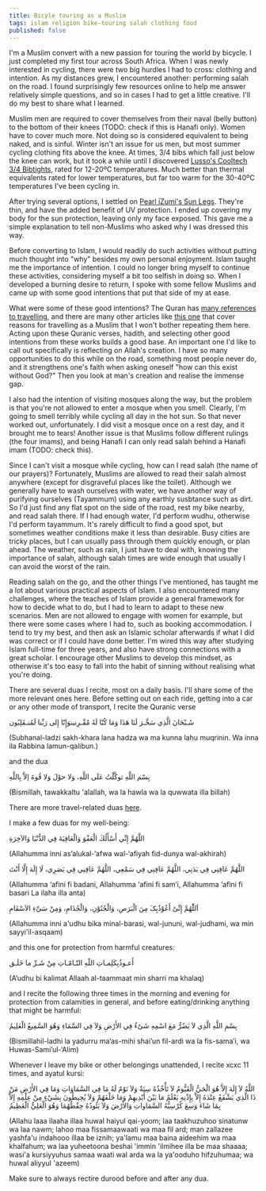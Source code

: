```yaml
---
title: Bicyle touring as a Muslim
tags: islam religion bike-touring salah clothing food
published: false
---
```


I'm a Muslim convert with a new passion for touring the world by bicycle. I just completed my first tour across South Africa. When I was newly interested in cycling, there were two big hurdles I had to cross: clothing and intention. As my distances grew, I encountered another: performing salah on the road. I found surprisingly few resources online to help me answer relatively simple questions, and so in cases I had to get a little creative. I'll do my best to share what I learned.

Muslim men are required to cover themselves from their naval (belly button) to the bottom of their knees (TODO: check if this is Hanafi only). Women have to cover much more. Not doing so is considered equivalent to being naked, and is sinful. Winter isn't an issue for us men, but most summer cycling clothing fits above the knee. At times, 3/4 bibs which fall just below the knee can work, but it took a while until I discovered [Lusso's Cooltech 3/4 Bibtights](https://www.lusso.bike/products/3q-cooltech-bibtights), rated for 12-20ºC temperatures. Much better than thermal equivalents rated for lower temperatures, but far too warm for the 30-40ºC temperatures I've been cycling in.

After trying several options, I settled on [Pearl iZumi's Sun Legs](https://www.pearlizumi.com/products/sun-legs-14371835). They're thin, and have the added benefit of UV protection. I ended up covering my body for the sun protection, leaving only my face exposed. This gave me a simple explanation to tell non-Muslims who asked why I was dressed this way.

Before converting to Islam, I would readily do such activities without putting much thought into "why" besides my own personal enjoyment. Islam taught me the importance of intention. I could no longer bring myself to continue these activities, considering myself a bit too selfish in doing so. When I developed a burning desire to return, I spoke with some fellow Muslims and came up with some good intentions that put that side of my at ease.

What were some of these good intentions? The Quran has [many references to travelling](https://lampofislam.wordpress.com/2015/05/09/the-quran-calls-on-us-to-travel/), and there are many other articles like [this one](https://themuslimvibe.com/faith-islam/spirituality/11-reasons-why-every-muslim-should-travel) that cover reasons for travelling as a Muslim that I won't bother repeating them here. Acting upon these Quranic verses, hadith, and selecting other good intentions from these works builds a good base. An important one I'd like to call out specifically is reflecting on Allah's creation. I have so many opportunities to do this while on the road, something most people never do, and it strengthens one's faith when asking oneself "how can this exist without God?" Then you look at man's creation and realise the immense gap.

I also had the intention of visiting mosques along the way, but the problem is that you're not allowed to enter a mosque when you smell. Clearly, I'm going to smell terribly while cycling all day in the hot sun. So that never worked out, unfortunately. I did visit a mosque once on a rest day, and it brought me to tears! Another issue is that Muslims follow different rulings (the four imams), and being Hanafi I can only read salah behind a Hanafi imam (TODO: check this).

Since I can't visit a mosque while cycling, how can I read salah (the name of our prayers)? Fortunately, Muslims are allowed to read their salah almost anywhere (except for disgraveful places like the toilet). Although we generally have to wash ourselves with water, we have another way of purifying ourselves (Tayammum) using any earthly susbtance such as dirt. So I'd just find any flat spot on the side of the road, rest my bike nearby, and read salah there. If I had enough water, I'd perform wudhu, otherwise I'd perform tayammum. It's rarely difficult to find a good spot, but sometimes weather conditions make it less than desirable. Busy cities are tricky places, but I can usually pass through them quickly enough, or plan ahead. The weather, such as rain, I just have to deal with, knowing the importance of salah, although salah times are wide enough that usually I can avoid the worst of the rain.

Reading salah on the go, and the other things I've mentioned, has taught me a lot about various practical aspects of Islam. I also encountered many challenges, where the teaches of Islam provide a general framework for how to decide what to do, but I had to learn to adapt to these new scenarios. Men are not allowed to engage with women for example, but there were some cases where I had to, such as booking accommodation. I tend to try my best, and then ask an Islamic scholar afterwards if what I did was correct or if I could have done better. I'm wired this way after studying Islam full-time for three years, and also have strong connections with a great scholar. I encourage other Muslims to develop this mindset, as otherwise it's too easy to fall into the habit of sinning without realising what you're doing.

There are several duas I recite, most on a daily basis. I'll share some of the more relevant ones here. Before setting out on each ride, getting into a car or any other mode of transport, I recite the Quranic verse

 سُـبْحَانَ الَّذِي سَخَّـرَ لَنَا هَذَا وَمَا كُنّا لَهُ مُقْـرِنينوَإِنّا إِلى رَبِّنا لَمُنـقَلِبُون

(Subhanal-ladzi sakh-khara lana hadza wa ma kunna lahu muqrinin. Wa inna ila Rabbina lamun-qalibun.)

and the dua

بِسْم اللَّهِ توكَّلْتُ عَلَى اللَّهِ، وَلا حوْلَ وَلا قُوةَ إلاَّ بِاللَّهِ

(Bismillah, tawakkaltu 'alallah, wa la hawla wa la quwwata illa billah)

There are more travel-related duas [here](https://muslim.sg/articles/10-powerful-duas-and-prayers-for-travelling).

I make a few duas for my well-being:

اللَّهُمَّ إِنِّي أَسْأَلُكَ الْعَفْوَ وَالْعَافِيَةَ فِي الدُّنْيَا وَالآخِرَةِ

(Allahumma inni as’alukal-‘afwa wal-‘afiyah fid-dunya wal-akhirah)

اللَّهُمَّ عَافِنِي فِي بَدَنِي، اللَّهُمَّ عَافِنِي فِي سَمْعِي، اللَّهُمَّ عَافِنِي فِي بَصَرِي، لَا إِلَهَ إِلَّا أَنْتَ

(Allahumma ‘afini fi badani, Allahumma ‘afini fi sam’i, Allahumma ‘afini fi basari La ilaha illa anta)

 اَللّٰهُمَّ إِنِّیْ أَعُوْذُبِکَ مِنَ الْبَرَصِ، وَالْجُنُوْنِ، وَالْجُذَامِ، وَمِنْ سَیِّءِ الاَسْقَامِ 

(Allahumma inni a'udhu bika minal-barasi, wal-jununi, wal-judhami, wa min sayyi'il-asqaam)

and this one for protection from harmful creatures:

أَعـوذُبِكَلِمـاتِ اللّهِ التّـامّـاتِ مِنْ شَـرِّ ما خَلَـق

(A‘udhu bi kalimat Allaah al-taammaat min sharri ma khalaq)

and I recite the following three times in the morning and evening for protection from calamities in general, and before eating/drinking anything that might be harmful:

بِسْمِ اللَّهِ الَّذِي لاَ يَضُرُّ مَعَ اسْمِهِ شَىْءٌ فِي الأَرْضِ وَلاَ فِي السَّمَاءِ وَهُوَ السَّمِيعُ الْعَلِيمُ

(Bismillahil-ladhi la yadurru ma’as-mihi shai’un fil-ardi wa la fis-sama’i, wa Huwas-Sami’ul-‘Alim)

Whenever I leave my bike or other belongings unattended, I recite xcxc 11 times, and ayatul kursi:

 اللَّهُ لاَ إِلَهَ إِلاَّ هُوَ الْحَيُّ الْقَيُّومُ لاَ تَأْخُذُهُ سِنَةٌ وَلاَ نَوْمٌ لَهُ مَا فِي السَّمَاوَاتِ وَمَا فِي الأَرْضِ مَنْ ذَا الَّذِي يَشْفَعُ عِنْدَهُ إِلاَّ بِإِذْنِهِ يَعْلَمُ مَا بَيْنَ أَيْدِيهِمْ وَمَا خَلْفَهُمْ وَلاَ يُحِيطُونَ بِشَيْءٍ مِنْ عِلْمِهِ إِلاَّ بِمَا شَاءَ وَسِعَ كُرْسِيُّهُ السَّمَاواتِ وَالأَرْضَ وَلاَ يَئُودُهُ حِفْظُهُمَا وَهُوَ الْعَلِيُّ الْعَظِيمُ 

(Allahu laaa ilaaha illaa huwal haiyul qai-yoom; laa taakhuzuhoo sinatunw wa laa nawm; lahoo maa fissamaawaati wa maa fil ard; man zallazee yashfa'u indahooo illaa be iznih; ya'lamu maa baina aideehim wa maa khalfahum; wa laa yuheetoona beshai 'immin 'ilmihee illa be maa shaaaa; wasi'a kursiyyuhus samaa waati wal arda wa la ya'ooduho hifzuhumaa; wa huwal aliyyul 'azeem)

Make sure to always rectire durood before and after any dua.
